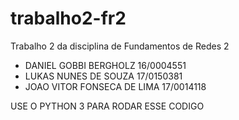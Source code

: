# trabalho2-fr2
Trabalho 2 da disciplina de Fundamentos de Redes 2

- DANIEL GOBBI BERGHOLZ 16/0004551
- LUKAS NUNES DE SOUZA 17/0150381
- JOAO VITOR FONSECA DE LIMA 17/0014118

USE O PYTHON 3 PARA RODAR ESSE CODIGO


